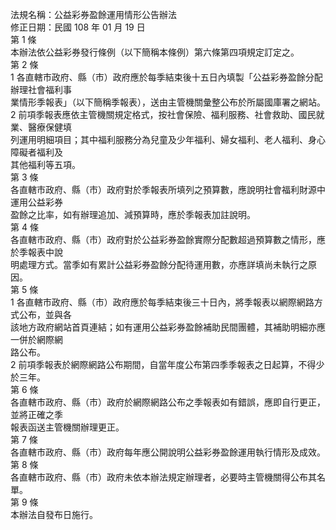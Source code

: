 法規名稱：公益彩券盈餘運用情形公告辦法  
修正日期：民國 108 年 01 月 19 日  
第 1 條  
本辦法依公益彩券發行條例（以下簡稱本條例）第六條第四項規定訂定之。  
第 2 條  
1 各直轄市政府、縣（市）政府應於每季結束後十五日內填製「公益彩券盈餘分配辦理社會福利事  
業情形季報表」（以下簡稱季報表），送由主管機關彙整公布於所屬國庫署之網站。  
2 前項季報表應依主管機關規定格式，按社會保險、福利服務、社會救助、國民就業、醫療保健填  
列運用明細項目；其中福利服務分為兒童及少年福利、婦女福利、老人福利、身心障礙者福利及  
其他福利等五項。  
第 3 條  
各直轄市政府、縣（市）政府對於季報表所填列之預算數，應說明社會福利財源中運用公益彩券  
盈餘之比率，如有辦理追加、減預算時，應於季報表加註說明。  
第 4 條  
各直轄市政府、縣（市）政府對於公益彩券盈餘實際分配數超過預算數之情形，應於季報表中說  
明處理方式。當季如有累計公益彩券盈餘分配待運用數，亦應詳填尚未執行之原因。  
第 5 條  
1 各直轄市政府、縣（市）政府應於每季結束後三十日內，將季報表以網際網路方式公布，並與各  
該地方政府網站首頁連結；如有運用公益彩券盈餘補助民間團體，其補助明細亦應一併於網際網  
路公布。  
2 前項季報表於網際網路公布期間，自當年度公布第四季季報表之日起算，不得少於三年。  
第 6 條  
各直轄市政府、縣（市）政府於網際網路公布之季報表如有錯誤，應即自行更正，並將正確之季  
報表函送主管機關辦理更正。  
第 7 條  
各直轄市政府、縣（市）政府每年應公開說明公益彩券盈餘運用執行情形及成效。  
第 8 條  
各直轄市政府、縣（市）政府未依本辦法規定辦理者，必要時主管機關得公布其名單。  
第 9 條  
本辦法自發布日施行。  


